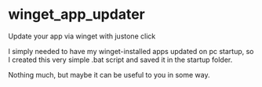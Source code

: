 # winget_app_updater
Update your app via winget with justone click

I simply needed to have my winget-installed apps updated on pc startup, so I created this very simple .bat script and saved it in the startup folder.

Nothing much, but maybe it can be useful to you in some way.
